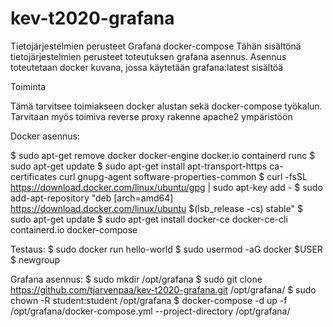 # kev-t2020-grafana
Tietojärjestelmien perusteet Grafana docker-compose
Tähän sisältönä tietojärjestelmien perusteet toteutuksen grafana asennus. Asennus toteutetaan docker kuvana, jossa käytetään grafana:latest sisältöä

Toiminta

Tämä tarvitsee toimiakseen docker alustan sekä docker-compose työkalun. Tarvitaan myös toimiva reverse proxy rakenne apache2 ympäristöön

Docker asennus:

$ sudo apt-get remove docker docker-engine docker.io containerd runc 
$ sudo apt-get update 
$ sudo apt-get install apt-transport-https ca-certificates curl gnupg-agent software-properties-common
$ curl -fsSL https://download.docker.com/linux/ubuntu/gpg | sudo apt-key add -
$ sudo add-apt-repository "deb [arch=amd64] https://download.docker.com/linux/ubuntu $(lsb_release -cs) stable"
$ sudo apt-get update
$ sudo apt-get install docker-ce docker-ce-cli containerd.io docker-compose

Testaus:
$ sudo docker run hello-world
$ sudo usermod -aG docker $USER
$ newgroup

Grafana asennus:
$ sudo mkdir /opt/grafana
$ sudo git clone https://github.com/tjarvenpaa/kev-t2020-grafana.git /opt/grafana/
$ sudo chown -R student:student /opt/grafana
$ docker-compose -d up -f /opt/grafana/docker-compose.yml --project-directory /opt/grafana/
